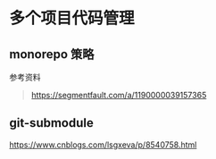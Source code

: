 # 多个项目代码管理

## monorepo 策略

参考资料

> https://segmentfault.com/a/1190000039157365



## git-submodule

https://www.cnblogs.com/lsgxeva/p/8540758.html